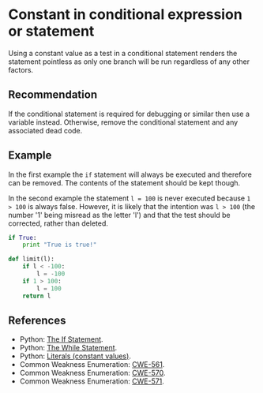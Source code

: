 # Constant in conditional expression or statement
Using a constant value as a test in a conditional statement renders the statement pointless as only one branch will be run regardless of any other factors.


## Recommendation
If the conditional statement is required for debugging or similar then use a variable instead. Otherwise, remove the conditional statement and any associated dead code.


## Example
In the first example the `if` statement will always be executed and therefore can be removed. The contents of the statement should be kept though.

In the second example the statement `l = 100` is never executed because `1 > 100` is always false. However, it is likely that the intention was `l > 100` (the number '1' being misread as the letter 'l') and that the test should be corrected, rather than deleted.


```python
if True:
    print "True is true!"

def limit(l):
    if l < -100:
        l = -100
    if 1 > 100:
        l = 100
    return l

```

## References
* Python: [The If Statement](http://docs.python.org/reference/compound_stmts.html#the-if-statement).
* Python: [The While Statement](http://docs.python.org/reference/compound_stmts.html#the-while-statement).
* Python: [Literals (constant values)](http://docs.python.org/reference/expressions.html#literals).
* Common Weakness Enumeration: [CWE-561](https://cwe.mitre.org/data/definitions/561.html).
* Common Weakness Enumeration: [CWE-570](https://cwe.mitre.org/data/definitions/570.html).
* Common Weakness Enumeration: [CWE-571](https://cwe.mitre.org/data/definitions/571.html).

